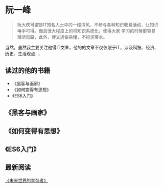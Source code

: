 # 阮一峰
> 阮大侠可谓是IT知名人士中的一缕清风，不参与各种知识收费活动，让知识唾手可得。而且很大程度上的将知识系统化，使得大家
学习的时候更容易理清思路，此外，博文通俗易懂，不拖泥带水。

当然，虽然我主要关注他得IT文章，他的的文章不仅仅限于IT，涉及科技、经济、历史、生活观点....

## 读过的他的书籍
* 《黑客与画家》
* 《如何变得有思想》
* 《ES6入门》

## 《黑客与画家》

## 《如何变得有思想》

## 《ES6入门》


## 最新阅读
[《未来世界的幸存者》](https://ruanyf.github.io/survivor/)
